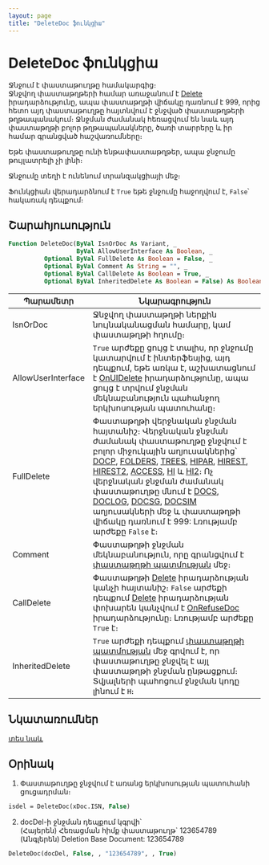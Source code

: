 ```yaml
---
layout: page
title: "DeleteDoc ֆունկցիա"
---
```


# DeleteDoc ֆունկցիա

Ջնջում է փաստաթուղթը համակարգից։  
Ջնջվող փաստաթղթերի համար առաջանում է [Delete](../../../ScriptProcs/Delete.md) իրադարձությունը, ապա փաստաթղթի վիճակը դառնում է 999, որից հետո այդ փաստաթուղթը հայտնվում է ջնջված փաստաթղթերի թղթապանակում։
Ջնջման ժամանակ հեռացվում են նաև այդ փաստաթղթի բոլոր թղթապանակները, ծառի տարրերը և իր համար գրանցված հաշվառումները։

Եթե փաստաթուղթը ունի ենթափաստաթղթեր, ապա ջնջումը թույլատրելի չի լինի։

Ջնջումը տեղի է ունենում տրանզակցիայի մեջ։

Ֆունկցիան վերադարձնում է `True` եթե ջնջումը հաջողվում է, `False`՝ հակառակ դեպքում։

## Շարահյուսություն

``` vb
Function DeleteDoc(ByVal IsnOrDoc As Variant, _
                   ByVal AllowUserInterface As Boolean, _
          Optional ByVal FullDelete As Boolean = False, _
          Optional ByVal Comment As String = "", _
          Optional ByVal CallDelete As Boolean = True, _
          Optional ByVal InheritedDelete As Boolean = False) As Boolean
```
    
| Պարամետր | Նկարագրություն |
|--|--|
| IsnOrDoc | Ջնջվող փաստաթղթի ներքին նույնականացման համարը, կամ փաստաթղթի հղումը։ |
| AllowUserInterface | `True` արժեքը ցույց է տալիս, որ ջնջումը կատարվում է ինտերֆեսյից, այդ դեպքում, եթե առկա է, աշխատացնում է [OnUIDelete](../../../ScriptProcs/OnUIDelete.md) իրադարձությունը, ապա ցույց է տրվում ջնջման մեկնաբանություն պահանջող երկխոսության պատուհանը։ |
| FullDelete | Փաստաթղթի վերջնական ջնջման հայտանիշ։ Վերջնական ջնջման ժամանակ փաստաթուղթը ջնջվում է բոլոր միջուկային աղյուսակներից՝ [DOCP](../../../Database/DocP.html), [FOLDERS](../../../Database/Folders.html), [TREES](../../../Database/Trees.html), [HIPAR](../../../Database/HiPar.html), [HIREST](../../../Database/Hirest.html), [HIREST2](../../../Database/Hirest2.html), [ACCESS](../../../Database/Access.html), [HI](../../../Database/Hi.html) և [HI2](../../../Database/Hi2.html)։ Ոչ վերջնական ջնջման ժամանակ փաստաթուղթը մնում է [DOCS](../../../Database/Docs.html), [DOCLOG](../../../Database/DocLog.html), [DOCSG](../../../Database/DocsG.html), [DOCSIM](../../../Database/Docsim.html) աղյուսակների մեջ և փաստաթղթի վիճակը դառնում է 999: Լռությամբ արժեքը `False` է։ |
| Comment | Փաստաթղթի ջնջման մեկնաբանություն, որը գրանցվում է [փաստաթղթի պատմության](../../../Database/DocLog.html) մեջ։ |
| CallDelete | Փաստաթղթի [Delete](../../../ScriptProcs/Delete.md) իրադարձության կանչի հայտանիշ։ `False` արժեքի դեպքում [Delete](../../../ScriptProcs/Delete.md) իրադարձության փոխարեն կանչվում է [OnRefuseDoc](../../../ScriptProcs/OnRefuseDoc.md) իրադարձությունը։ Լռությամբ արժեքը `True` է։  |
| InheritedDelete | `True` արժեքի դեպքում [փաստաթղթի պատմության](../../../Database/DocLog.html) մեջ գրվում է, որ փաստաթուղթը ջնջվել է այլ փաստաթղթի ջնջման ընթացքում։ Տվյալների պահոցում ջնջման կոդը լինում է `H`։ |

## Նկատառումներ

[տես նաև](LoadDoc.html)

## Օրինակ
1. Փաստաթուղթը ջնջվում է առանց երկխոսության պատուհանի ցուցադրման։

``` vb
isdel = DeleteDoc(xDoc.ISN, False)
```

2. docDel-ի ջնջման դեպքում կգրվի՝  
(Հայերեն) Հեռացման հիմք փաստաթուղթ` 123654789  
(Անգլերեն) Deletion Base Document: 123654789  

``` vb
DeleteDoc(docDel, False, , "123654789", , True)
```
